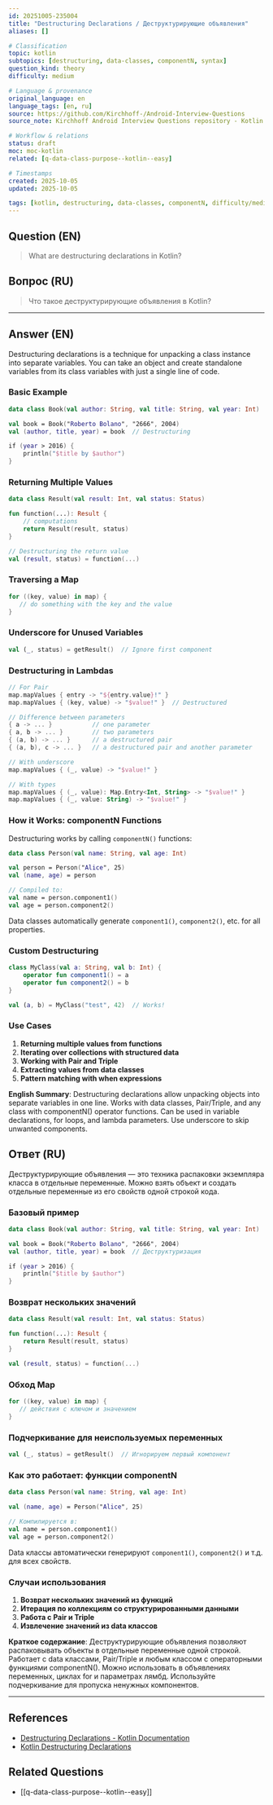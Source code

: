 ```yaml
---
id: 20251005-235004
title: "Destructuring Declarations / Деструктурирующие объявления"
aliases: []

# Classification
topic: kotlin
subtopics: [destructuring, data-classes, componentN, syntax]
question_kind: theory
difficulty: medium

# Language & provenance
original_language: en
language_tags: [en, ru]
source: https://github.com/Kirchhoff-/Android-Interview-Questions
source_note: Kirchhoff Android Interview Questions repository - Kotlin Batch 2

# Workflow & relations
status: draft
moc: moc-kotlin
related: [q-data-class-purpose--kotlin--easy]

# Timestamps
created: 2025-10-05
updated: 2025-10-05

tags: [kotlin, destructuring, data-classes, componentN, difficulty/medium]
---
```

## Question (EN)
> What are destructuring declarations in Kotlin?
## Вопрос (RU)
> Что такое деструктурирующие объявления в Kotlin?

---

## Answer (EN)

Destructuring declarations is a technique for unpacking a class instance into separate variables. You can take an object and create standalone variables from its class variables with just a single line of code.

### Basic Example

```kotlin
data class Book(val author: String, val title: String, val year: Int)

val book = Book("Roberto Bolano", "2666", 2004)
val (author, title, year) = book  // Destructuring

if (year > 2016) {
    println("$title by $author")
}
```

### Returning Multiple Values

```kotlin
data class Result(val result: Int, val status: Status)

fun function(...): Result {
    // computations
    return Result(result, status)
}

// Destructuring the return value
val (result, status) = function(...)
```

### Traversing a Map

```kotlin
for ((key, value) in map) {
   // do something with the key and the value
}
```

### Underscore for Unused Variables

```kotlin
val (_, status) = getResult()  // Ignore first component
```

### Destructuring in Lambdas

```kotlin
// For Pair
map.mapValues { entry -> "${entry.value}!" }
map.mapValues { (key, value) -> "$value!" }  // Destructured

// Difference between parameters
{ a -> ... }           // one parameter
{ a, b -> ... }        // two parameters
{ (a, b) -> ... }      // a destructured pair
{ (a, b), c -> ... }   // a destructured pair and another parameter

// With underscore
map.mapValues { (_, value) -> "$value!" }

// With types
map.mapValues { (_, value): Map.Entry<Int, String> -> "$value!" }
map.mapValues { (_, value: String) -> "$value!" }
```

### How it Works: componentN Functions

Destructuring works by calling `componentN()` functions:

```kotlin
data class Person(val name: String, val age: Int)

val person = Person("Alice", 25)
val (name, age) = person

// Compiled to:
val name = person.component1()
val age = person.component2()
```

Data classes automatically generate `component1()`, `component2()`, etc. for all properties.

### Custom Destructuring

```kotlin
class MyClass(val a: String, val b: Int) {
    operator fun component1() = a
    operator fun component2() = b
}

val (a, b) = MyClass("test", 42)  // Works!
```

### Use Cases

1. **Returning multiple values from functions**
2. **Iterating over collections with structured data**
3. **Working with Pair and Triple**
4. **Extracting values from data classes**
5. **Pattern matching with when expressions**

**English Summary**: Destructuring declarations allow unpacking objects into separate variables in one line. Works with data classes, Pair/Triple, and any class with componentN() operator functions. Can be used in variable declarations, for loops, and lambda parameters. Use underscore to skip unwanted components.

## Ответ (RU)

Деструктурирующие объявления — это техника распаковки экземпляра класса в отдельные переменные. Можно взять объект и создать отдельные переменные из его свойств одной строкой кода.

### Базовый пример

```kotlin
data class Book(val author: String, val title: String, val year: Int)

val book = Book("Roberto Bolano", "2666", 2004)
val (author, title, year) = book  // Деструктуризация

if (year > 2016) {
    println("$title by $author")
}
```

### Возврат нескольких значений

```kotlin
data class Result(val result: Int, val status: Status)

fun function(...): Result {
    return Result(result, status)
}

val (result, status) = function(...)
```

### Обход Map

```kotlin
for ((key, value) in map) {
   // действия с ключом и значением
}
```

### Подчеркивание для неиспользуемых переменных

```kotlin
val (_, status) = getResult()  // Игнорируем первый компонент
```

### Как это работает: функции componentN

```kotlin
data class Person(val name: String, val age: Int)

val (name, age) = Person("Alice", 25)

// Компилируется в:
val name = person.component1()
val age = person.component2()
```

Data классы автоматически генерируют `component1()`, `component2()` и т.д. для всех свойств.

### Случаи использования

1. **Возврат нескольких значений из функций**
2. **Итерация по коллекциям со структурированными данными**
3. **Работа с Pair и Triple**
4. **Извлечение значений из data классов**

**Краткое содержание**: Деструктурирующие объявления позволяют распаковывать объекты в отдельные переменные одной строкой. Работает с data классами, Pair/Triple и любым классом с операторными функциями componentN(). Можно использовать в объявлениях переменных, циклах for и параметрах лямбд. Используйте подчеркивание для пропуска ненужных компонентов.

---

## References
- [Destructuring Declarations - Kotlin Documentation](https://kotlinlang.org/docs/reference/multi-declarations.html)
- [Kotlin Destructuring Declarations](https://www.kotlindevelopment.com/destructuring-declarations/)

## Related Questions
- [[q-data-class-purpose--kotlin--easy]]
